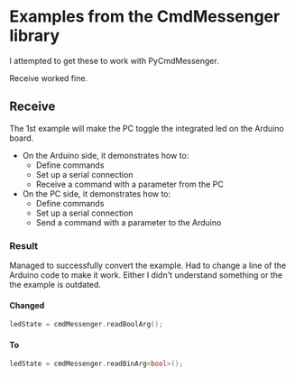 # Examples from the CmdMessenger library

I attempted to get these to work with PyCmdMessenger.

Receive worked fine.

## Receive
  The 1st example will make the PC toggle the integrated led on the Arduino board.

  * On the Arduino side, it demonstrates how to:
	  - Define commands
	  - Set up a serial connection
	  - Receive a command with a parameter from the PC
  * On the PC side, it demonstrates how to:
	  - Define commands
	  - Set up a serial connection
	  - Send a command with a parameter to the Arduino

### Result

Managed to successfully convert the example. Had to change a line of the Arduino code to make it work. Either I didn't understand something or the the example is outdated.

#### Changed
```C
ledState = cmdMessenger.readBoolArg();
```
#### To
```C
ledState = cmdMessenger.readBinArg<bool>();
```
